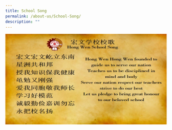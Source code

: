 ```yaml
---
title: School Song
permalink: /about-us/School-Song/
description: ""
---
```

![](/images/About%20Us/School%20Song/Hong-Wen-School-Song-1350x757.png)